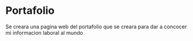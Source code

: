 # Portafolio
Se creara una pagina web del portafolio que se creara para dar a concocer mi informacion laboral al mundo
